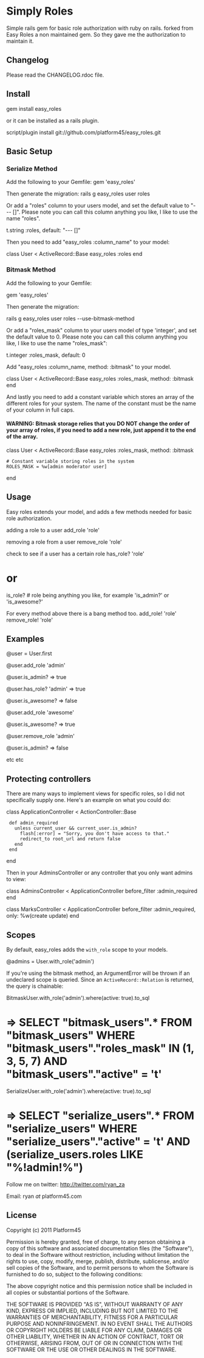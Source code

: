 # Simply Roles

Simple rails gem for basic role authorization with ruby on rails. forked from Easy Roles a non maintained gem. So they gave me the authorization to maintain it.

## Changelog

Please read the CHANGELOG.rdoc file.

## Install

  gem install easy_roles 
  
or it can be installed as a rails plugin.

  script/plugin install git://github.com/platform45/easy_roles.git
  
## Basic Setup

### Serialize Method

Add the following to your Gemfile:
  gem 'easy_roles'

Then generate the migration:
  rails g easy_roles user roles

Or add a "roles" column to your users model, and set the default value to "--- []". Please note you can call this column anything you like, I like to use the name "roles".

  t.string :roles, default: "--- []"
  
Then you need to add "easy_roles :column_name" to your model:

  class User < ActiveRecord::Base
    easy_roles :roles
  end
  
### Bitmask Method

Add the following to your Gemfile:
  
  gem 'easy_roles'

Then generate the migration:
  
  rails g easy_roles user roles --use-bitmask-method

Or add a "roles_mask" column to your users model of type 'integer', and set the default value to 0. Please note you can call this column anything you like, I like to use the name "roles_mask":

  t.integer :roles_mask, default: 0
  
Add "easy_roles :column_name, method: :bitmask" to your model.

  class User < ActiveRecord::Base
    easy_roles :roles_mask, method: :bitmask
  end
  
And lastly you need to add a constant variable which stores an array of the different roles for your system. The name of the constant must be the name of your column in full caps.

#### WARNING: Bitmask storage relies that you DO NOT change the order of your array of roles, if you need to add a new role, just append it to the end of the array.

  class User < ActiveRecord::Base
    easy_roles :roles_mask, method: :bitmask
    
    # Constant variable storing roles in the system
    ROLES_MASK = %w[admin moderator user]
  end

## Usage

Easy roles extends your model, and adds a few methods needed for basic role authorization.

adding a role to a user
  add_role 'role'
  
removing a role from a user
  remove_role 'role'
  
check to see if a user has a certain role
  has_role? 'role'
  # or
  is_role? # role being anything you like, for example 'is_admin?' or 'is_awesome?'
  
For every method above there is a bang method too.
  add_role! 'role'
  remove_role! 'role'
  
## Examples

  @user = User.first
  
  @user.add_role 'admin'
  
  @user.is_admin?
  => true
  
  @user.has_role? 'admin'
  => true
  
  @user.is_awesome?
  => false
  
  @user.add_role 'awesome'
  
  @user.is_awesome?
  => true
  
  @user.remove_role 'admin'
  
  @user.is_admin?
  => false
  
  etc etc

## Protecting controllers

There are many ways to implement views for specific roles, so I did not specifically supply one. Here's an example on what you could do:

  class ApplicationController < ActionController::Base

     def admin_required
       unless current_user && current_user.is_admin?
         flash[:error] = "Sorry, you don't have access to that."
         redirect_to root_url and return false
       end
     end
   
  end

Then in your AdminsController or any controller that you only want admins to view:

  class AdminsController < ApplicationController
     before_filter :admin_required
  end
  
  class MarksController < ApplicationController
     before_filter :admin_required, only: %w(create update)
  end

## Scopes

By default, easy_roles adds the `with_role` scope to your models.

  @admins = User.with_role('admin')

If you're using the bitmask method, an ArgumentError will be thrown if an undeclared scope is queried. Since an `ActiveRecord::Relation` is returned, the query is chainable:

  BitmaskUser.with_role('admin').where(active: true).to_sql
  # => SELECT "bitmask_users".* FROM "bitmask_users" WHERE "bitmask_users"."roles_mask" IN (1, 3, 5, 7) AND "bitmask_users"."active" = 't'
  
  SerializeUser.with_role('admin').where(active: true).to_sql
  # => SELECT "serialize_users".* FROM "serialize_users" WHERE "serialize_users"."active" = 't' AND (serialize_users.roles LIKE "%!admin!%")

Follow me on twitter: http://twitter.com/ryan_za

Email: ryan *at* platform45.com

## License

Copyright (c) 2011 Platform45

Permission is hereby granted, free of charge, to any person obtaining
a copy of this software and associated documentation files (the
"Software"), to deal in the Software without restriction, including
without limitation the rights to use, copy, modify, merge, publish,
distribute, sublicense, and/or sell copies of the Software, and to
permit persons to whom the Software is furnished to do so, subject to
the following conditions:

The above copyright notice and this permission notice shall be
included in all copies or substantial portions of the Software.

THE SOFTWARE IS PROVIDED "AS IS", WITHOUT WARRANTY OF ANY KIND,
EXPRESS OR IMPLIED, INCLUDING BUT NOT LIMITED TO THE WARRANTIES OF
MERCHANTABILITY, FITNESS FOR A PARTICULAR PURPOSE AND
NONINFRINGEMENT. IN NO EVENT SHALL THE AUTHORS OR COPYRIGHT HOLDERS BE
LIABLE FOR ANY CLAIM, DAMAGES OR OTHER LIABILITY, WHETHER IN AN ACTION
OF CONTRACT, TORT OR OTHERWISE, ARISING FROM, OUT OF OR IN CONNECTION
WITH THE SOFTWARE OR THE USE OR OTHER DEALINGS IN THE SOFTWARE.
